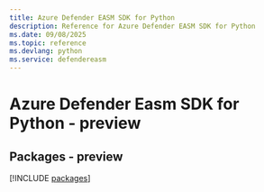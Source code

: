 ```yaml
---
title: Azure Defender EASM SDK for Python
description: Reference for Azure Defender EASM SDK for Python
ms.date: 09/08/2025
ms.topic: reference
ms.devlang: python
ms.service: defendereasm
---
```

# Azure Defender Easm SDK for Python - preview
## Packages - preview
[!INCLUDE [packages](defender-easm-index.md)]